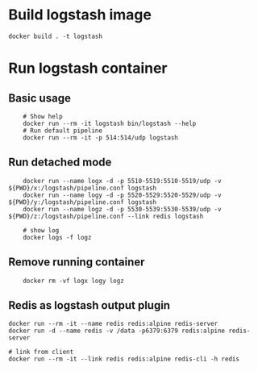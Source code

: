 Build logstash image
====================

    docker build . -t logstash

Run logstash container
======================

Basic usage
-----------

        # Show help
        docker run --rm -it logstash bin/logstash --help
        # Run default pipeline
        docker run --rm -it -p 514:514/udp logstash

Run detached mode
-----------------

        docker run --name logx -d -p 5510-5519:5510-5519/udp -v ${PWD}/x:/logstash/pipeline.conf logstash
        docker run --name logy -d -p 5520-5529:5520-5529/udp -v ${PWD}/y:/logstash/pipeline.conf logstash
        docker run --name logz -d -p 5530-5539:5530-5539/udp -v ${PWD}/z:/logstash/pipeline.conf --link redis logstash

        # show log
        docker logs -f logz

Remove running container
------------------------

        docker rm -vf logx logy logz


Redis as logstash output plugin
-------------------------------

    docker run --rm -it --name redis redis:alpine redis-server
    docker run -d --name redis -v /data -p6379:6379 redis:alpine redis-server

    # link from client
    docker run --rm -it --link redis redis:alpine redis-cli -h redis
